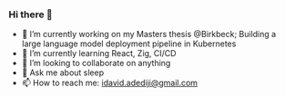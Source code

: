 ### Hi there 👋

- 🔭 I’m currently working on my Masters thesis @Birkbeck; Building a large language model deployment pipeline in Kubernetes
- 🌱 I’m currently learning React, Zig, CI/CD
- 👯 I’m looking to collaborate on anything
- 💬 Ask me about sleep
- 📫 How to reach me: idavid.adediji@gmail.com

